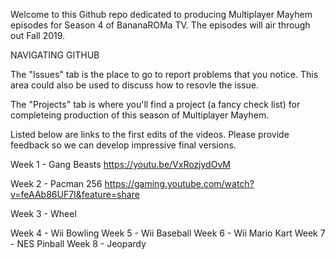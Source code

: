 Welcome to this Github repo dedicated to producing Multiplayer Mayhem episodes for Season 4 of BananaROMa TV. The episodes will air through out Fall 2019.

NAVIGATING GITHUB

The "Issues" tab is the place to go to report problems that you notice. This area could also be used to discuss how to resovle the issue. 

The "Projects" tab is where you'll find a project (a fancy check list) for completeing production of this season of Multiplayer Mayhem.

Listed below are links to the first edits of the videos. Please provide feedback so we can develop impressive final versions.

Week 1 - Gang Beasts
https://youtu.be/VxRozjydOvM

Week 2 - Pacman 256
https://gaming.youtube.com/watch?v=feAAb86UF7I&feature=share

Week 3 - Wheel

Week 4 - Wii Bowling
Week 5 - Wii Baseball
Week 6 - Wii Mario Kart
Week 7 - NES Pinball
Week 8 - Jeopardy
